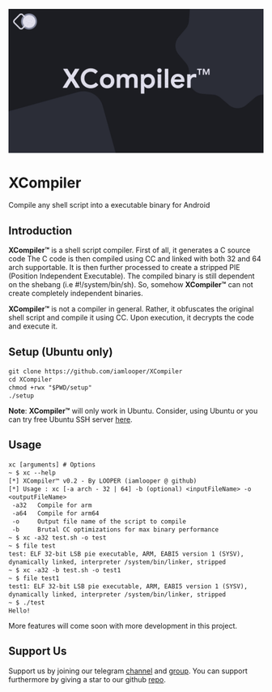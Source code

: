 ![XCompiler](https://github.com/iamlooper/XCompiler/raw/main/xcompiler.png)

# XCompiler

Compile any shell script into a executable binary for Android

## Introduction

**XCompiler™** is a shell script compiler. First of all, it generates a C source code
 The C code is then compiled using CC and linked with both 32 and 64 arch supportable. It is then further processed to create a stripped PIE (Position Independent Executable). The compiled binary is still dependent on the shebang (i.e #!/system/bin/sh). So, somehow **XCompiler™** can not create completely independent binaries.
 
 **XCompiler™** is not a compiler in general. Rather, it obfuscates the original shell script and compile it using CC. Upon execution, it decrypts the code and execute it.

## Setup (Ubuntu only)

```
git clone https://github.com/iamlooper/XCompiler
cd XCompiler
chmod +rwx "$PWD/setup"
./setup
```

**Note**: **XCompiler™** will only work in Ubuntu. Consider, using Ubuntu or you can try free Ubuntu SSH server [here](https://github.com/Sushrut1101/MultiLinux-SSH).

## Usage

```
xc [arguments] # Options
~ $ xc --help
[*] XCompiler™ v0.2 - By LOOPER (iamlooper @ github)
[*] Usage : xc [-a arch - 32 | 64] -b (optional) <inputFileName> -o <outputFileName>                
 -a32   Compile for arm
 -a64   Compile for arm64
 -o     Output file name of the script to compile
 -b     Brutal CC optimizations for max binary performance                         
~ $ xc -a32 test.sh -o test
~ $ file test
test: ELF 32-bit LSB pie executable, ARM, EABI5 version 1 (SYSV), dynamically linked, interpreter /system/bin/linker, stripped
~ $ xc -a32 -b test.sh -o test1
~ $ file test1
test1: ELF 32-bit LSB pie executable, ARM, EABI5 version 1 (SYSV), dynamically linked, interpreter /system/bin/linker, stripped
~ $ ./test
Hello!
```
More features will come soon with more development in this project.

## Support Us

Support us by joining our telegram [channel](https://t.me/loopprojects) and [group](https://t.me/loopchats). You can support furthermore by giving a star to our github [repo](https://github.com/iamlooper/XCompiler).
